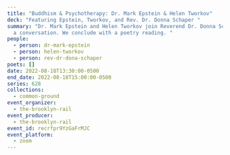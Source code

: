 ```yaml
---
title: "Buddhism & Psychotherapy: Dr. Mark Epstein & Helen Tworkov"
deck: "Featuring Epstein, Tworkov, and Rev. Dr. Donna Schaper "
summary: "Dr. Mark Epstein and Helen Tworkov join Reverend Dr. Donna Schaper for
  a conversation. We conclude with a poetry reading. "
people:
  - person: dr-mark-epstein
  - person: helen-tworkov
  - person: rev-dr-dona-schaper
poets: []
date: 2022-08-18T13:30:00-0500
end_date: 2022-08-18T15:00:00-0500
series: 628
collections:
  - common-ground
event_organizer:
  - the-brooklyn-rail
event_producer:
  - the-brooklyn-rail
event_id: recrfpr9YzGaFrMJC
event_platform:
  - zoom
---
```

